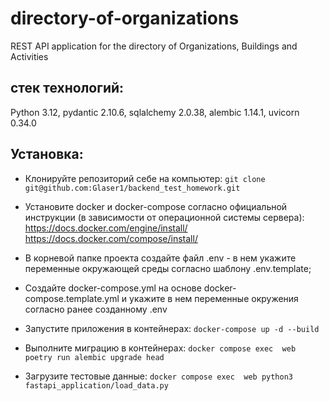 # directory-of-organizations
REST API application for the directory of Organizations, Buildings and Activities

## стек технологий:
  Python 3.12, pydantic 2.10.6, sqlalchemy 2.0.38, alembic 1.14.1, uvicorn 0.34.0

## Установка:
* Клонируйте репозиторий себе на компьютер:
  ``` git clone git@github.com:Glaser1/backend_test_homework.git ```

* Установите docker и docker-compose согласно официальной инструкции (в зависимости от операционной системы сервера):
    https://docs.docker.com/engine/install/    
    https://docs.docker.com/compose/install/

* В корневой папке проекта создайте файл .env - в нем укажите переменные окружающей среды согласно шаблону .env.template;

* Создайте docker-compose.yml на основе docker-compose.template.yml и укажите в нем переменные окружения согласно ранее созданному .env

* Запустите приложения в контейнерах: 
  ``` docker-compose up -d --build ```
  
* Выполните миграцию в контейнерах: 
  ``` docker compose exec  web poetry run alembic upgrade head  ```

* Загрузите тестовые данные: 
  ``` docker compose exec  web python3 fastapi_application/load_data.py ```
